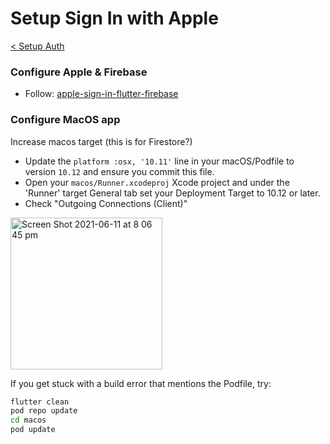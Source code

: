 # Setup Sign In with Apple

[< Setup Auth](../setup-auth.md)

### Configure Apple & Firebase

- Follow: [apple-sign-in-flutter-firebase](https://github.com/nickmeinhold/apple-sign-in-flutter-firebase)

### Configure MacOS app

Increase macos target (this is for Firestore?)
- Update the `platform :osx, '10.11'` line in your macOS/Podfile to version `10.12` and ensure you commit this file.
- Open your `macos/Runner.xcodeproj` Xcode project and under the 'Runner' target General tab set your Deployment Target to 10.12 or later.
- Check "Outgoing Connections (Client)" 

<img width="243" alt="Screen Shot 2021-06-11 at 8 06 45 pm" src="https://user-images.githubusercontent.com/1059276/121673783-9d9bda80-caf4-11eb-8c99-6cd0e3726ce1.png">

If you get stuck with a build error that mentions the Podfile, try:

```sh
flutter clean
pod repo update
cd macos
pod update
```